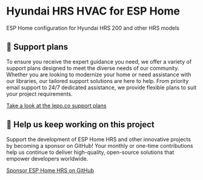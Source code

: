 # Hyundai HRS HVAC for ESP Home

ESP Home configuration for Hyundai HRS 200 and other HRS models

## 🛟 Support plans

To ensure you receive the expert guidance you need, we offer a variety of support plans designed to meet the diverse needs of our community. Whether you are looking to modernize your home or need assistance with our libraries, our tailored support solutions are here to help. From priority email support to 24/7 dedicated assistance, we provide flexible plans to suit your project requirements.

[Take a look at the lepo.co support plans](https://lepo.co/support)

## 🤝 Help us keep working on this project

Support the development of ESP Home HRS and other innovative projects by becoming a sponsor on GitHub! Your monthly or one-time contributions help us continue to deliver high-quality, open-source solutions that empower developers worldwide.

[Sponsor ESP Home HRS on GitHub](https://github.com/sponsors/lepoco)
